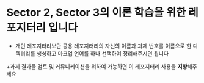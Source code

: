 # Sector 2, Sector 3의 이론 학습을 위한 레포지터리 입니다

+ 개인 레포지터리보단 공용 레포지터리의 자신의 이름과 과제 번호를 이름으로 한 디렉터리를 생성하고 마크업 언어를 하나 선택하여 정리해주시면 됩니다

+과제 결과물 검토 및 커뮤니케이션을 위하여 가능하면 이 레포지터리 사용을 **지향**해주세요